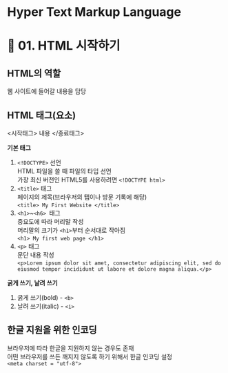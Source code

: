 # Hyper Text Markup Language

# 📎 01. HTML 시작하기
## HTML의 역할
웹 사이트에 들어갈 내용을 담당

## HTML 태그(요소)
<시작태그> 내용 </종료태그>  

**기본 태그**  
1. ```<!DOCTYPE>``` 선언  
HTML 파일을 쓸 때 파일의 타입 선언  
가장 최신 버전인 HTML5를 사용하려면 ```<!DOCTYPE html>```
2. ```<title>``` 태그  
페이지의 제목(브라우저의 탭이나 방문 기록에 해당)  
```<title> My First Website </title>```
3. ```<h1>```~```<h6> ```태그  
중요도에 따라 머리말 작성  
머리말의 크기가 ```<h1>```부터 순서대로 작아짐  
```<h1> My first web page </h1>```
4. ```<p>``` 태그  
문단 내용 작성  
```<p>Lorem ipsum dolor sit amet, consectetur adipiscing elit, sed do eiusmod tempor incididunt ut labore et dolore magna aliqua.</p>```

**굵게 쓰기, 날려 쓰기**
1. 굵게 쓰기(bold) - ```<b>```
1. 날려 쓰기(italic) - ```<i>```

## 한글 지원을 위한 인코딩
브라우저에 따라 한글을 지원하지 않는 경우도 존재  
어떤 브라우저를 쓰든 깨지지 않도록 하기 위해서 한글 인코딩 설정  
```<meta charset = "utf-8">```